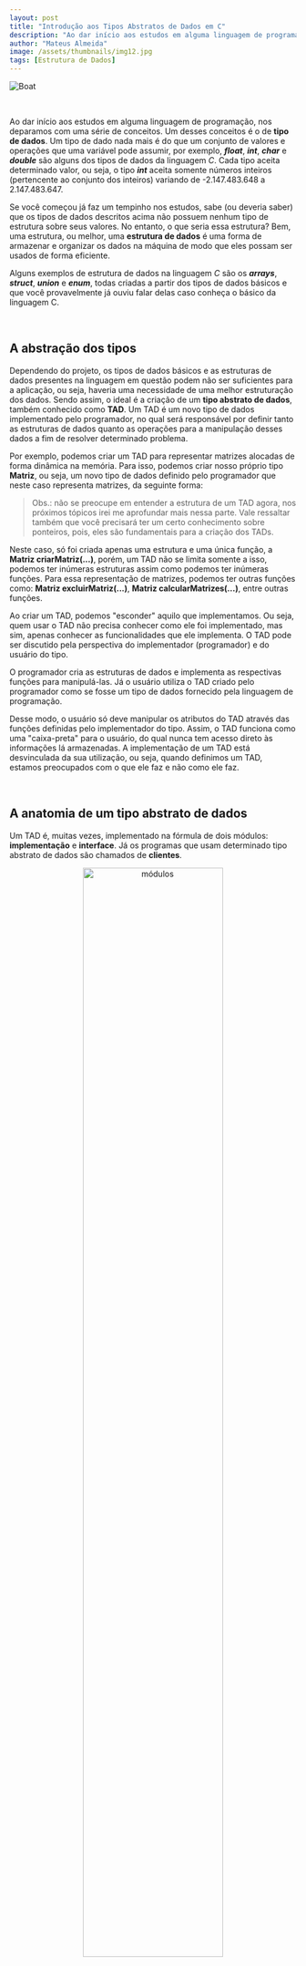 ```yaml
---
layout: post
title: "Introdução aos Tipos Abstratos de Dados em C"
description: "Ao dar início aos estudos em alguma linguagem de programação, nos deparamos com uma série de conceitos. Um desses conceitos é o de tipo de dados..."
author: "Mateus Almeida"
image: /assets/thumbnails/img12.jpg
tags: [Estrutura de Dados]
---
```


![Boat](/assets/thumbnails/img12.jpg)

&nbsp;

Ao dar início aos estudos em alguma linguagem de programação, nos deparamos com uma série de conceitos. Um desses conceitos é o de **tipo de dados**. Um tipo de dado nada mais é do que um conjunto de valores e operações que uma variável pode assumir, por exemplo, ***float***, ***int***, ***char*** e ***double*** são alguns dos tipos de dados da linguagem *C*. Cada tipo aceita determinado valor, ou seja, o tipo ***int*** aceita somente números inteiros (pertencente ao conjunto dos inteiros) variando de -2.147.483.648 a 2.147.483.647.

Se você começou já faz um tempinho nos estudos, sabe (ou deveria saber) que os tipos de dados descritos acima não possuem nenhum tipo de estrutura sobre seus valores. No entanto, o que seria essa estrutura? Bem, uma estrutura, ou melhor, uma **estrutura de dados** é uma forma de armazenar e organizar os dados na máquina de modo que eles possam ser usados de forma eficiente.

Alguns exemplos de estrutura de dados na linguagem *C* são os ***arrays***, ***struct***, ***union*** e ***enum***, todas criadas a partir dos tipos de dados básicos e que você provavelmente já ouviu falar delas caso conheça o básico da linguagem C.

&nbsp;

## A abstração dos tipos

Dependendo do projeto, os tipos de dados básicos e as estruturas de dados presentes na linguagem em questão podem não ser suficientes para a aplicação, ou seja, haveria uma necessidade de uma melhor estruturação dos dados. Sendo assim, o ideal é a criação de um **tipo abstrato de dados**, também conhecido como **TAD**. Um TAD é um novo tipo de dados implementado pelo programador, no qual será responsável por definir tanto as estruturas de dados quanto as operações para a manipulação desses dados a fim de resolver determinado problema.

Por exemplo, podemos criar um TAD para representar matrizes alocadas de forma dinâmica na memória. Para isso, podemos criar nosso próprio tipo **Matriz**, ou seja, um novo tipo de dados definido pelo programador que neste caso representa matrizes, da seguinte forma:

<script src="https://gist.github.com/imsouza/f9fdf4cf19ba1f2cafee4bd8da63d9ca.js"></script>

> Obs.: não se preocupe em entender a estrutura de um TAD agora, nos próximos tópicos irei me aprofundar mais nessa parte. Vale ressaltar também que você precisará ter um certo conhecimento sobre ponteiros, pois, eles são fundamentais para a criação dos TADs.

Neste caso, só foi criada apenas uma estrutura e uma única função, a **Matriz criarMatriz(...)**, porém, um TAD não se limita somente a isso, podemos ter inúmeras estruturas assim como podemos ter inúmeras funções. Para essa representação de matrizes, podemos ter outras funções como: **Matriz excluirMatriz(...)**, **Matriz calcularMatrizes(...)**, entre outras funções.

Ao criar um TAD, podemos "esconder" aquilo que implementamos. Ou seja, quem usar o TAD não precisa conhecer como ele foi implementado, mas sim, apenas conhecer as funcionalidades que ele implementa. O TAD pode ser discutido pela perspectiva do implementador (programador) e do usuário do tipo. 

O programador cria as estruturas de dados e implementa as respectivas funções para manipulá-las. Já o usuário utiliza o TAD criado pelo programador como se fosse um tipo de dados fornecido pela linguagem de programação.

Desse modo, o usuário só deve manipular os atributos do TAD através das funções definidas pelo implementador do tipo. Assim, o TAD funciona como uma "caixa-preta" para o usuário, do qual nunca tem acesso direto às informações lá armazenadas. A implementação de um TAD está desvinculada da sua utilização, ou seja, quando definimos um TAD, estamos preocupados com o que ele faz e não como ele faz.

&nbsp;

## A anatomia de um tipo abstrato de dados

Um TAD é, muitas vezes, implementado na fórmula de dois módulos: **implementação** e **interface**. Já os programas que usam determinado tipo abstrato de dados são chamados de **clientes**. 

<div align="center">
  <img src="https://user-images.githubusercontent.com/39147407/124182614-77cb7b00-da8d-11eb-8938-64a8b3db1bb5.png" alt="módulos" width="70%">
</div>

O módulo de interface declara as funções que correspondem às operações do TAD e é visível pelo usuário. A implementação é o conjunto de algoritmos que realizam as operações e é o único "lugar" que uma variável é acessada diretamente.

A estratégia de ocultação de informações permite a implementação e manutenção de módulos sem afetar os programas do usuário. A figura abaixo exemplifica esse esquema:

<div align="center">
  <img src="https://user-images.githubusercontent.com/39147407/124054163-de9e5500-d9f7-11eb-969c-8f4a255e7c15.png" alt="estrutura" width="70%">
</div>

Na linguagem *C*, um TAD é declarado como uma **struct** e a interface é um conjunto de protótipos de funções que manipula a **struct**.

&nbsp;

## Operações básicas de um TAD

Tipos abstratos de dados possuem operações para a manipulação de seus dados. Essas operações variam de acordo com o TAD criado, porém, as seguintes operações são as mais comuns:

- Criação do TAD;
- Inserção de um novo elemento no TAD;
- Remoção de um elemento do TAD;
- Acesso/consulta a um elemento do TAD;
- Destruição do TAD.

&nbsp;

## Modularizando o programa

Quando trabalhamos com TAD, é uma boa prática da linguagem *C* utilizarmos dois arquivos para implementá-lo. Assim, podemos garantir uma melhor organização dos códigos do nosso projeto além de separar o "conceito" (definição do tipo) de sua "implementação". No projeto, deverá ser criado um arquivo com a extensão ".h" e um ".c" a fim de manter tal padrão.

- Arquivo ".h": onde será declarado os protótipos das funções, ou seja, as funções que ficarão visíveis para o usuário. Também é o onde será declarado os tipos de ponteiro e os dados de acesso global no programa. O arquivo com essa extensão define a **interface** visível pelo usuário;

- Arquivo ".c": declaração do tipo de dados que ficarão ocultos do usuário do TAD e implementação das suas funções. O arquivo com essa extensão define tudo que ficará **oculto** do usuário.

Esse processo de separar o código do programa em vários arquivos e funções se chama **modularização**. A modularização visa à criação de **módulos**. Um módulo é uma unidade com propósito único e bem definido que pode ser compilado separadamente do restante do programa. Desse modo, um modulo pode ser facilmente reutilizado e modificado independente do programa do usuário. A utilização de módulos se torna necessária a medida que a aplicação se torna maior devido a exigências de manutenção no código, reutilização e modificação que exija recompilação de todo código.

&nbsp;

## Vantagens de usar um TAD

- **Encapsulamento**: ao ocultarmos a implementação, fornecemos um conjunto de operações possíveis para o TAD. O usuário não precisa de nenhum conhecimento técnico sobre como foi implementado o TAD, apenas como usá-lo de fato, facilitando bastante o seu uso.

- **Manutenibilidade**: uma das maiores vantagens de se usar TADs é o fato de que podemos alterar o tipo usado sem alterar a aplicação. Por exemplo, pode-se incluir novos atributos ou funções sem que o código que utiliza o tipo sofra alguma alteração, ou apresente alguma inconsistência.

- **Reutilização**: um TAD bem definido pode ser utilizado em diversas aplicações sem efeito colaterais.

- **Abstração**: separar o código de implementação do código de uso do TAD, que funciona como um tipo de dados fornecido pela linguagem.

- **Legibilidade**: a abstração de informações através do TAD permite melhor compreensão dos algoritmos e maior facilidade de programação.

- **Integridade**: a manipulação dos atributos por operações definidas sobre o tipo impede a ocorrência de inconsistências. O usuário não tem acesso direto aos dados, isso evita que ele manipule os dados de uma maneira inadequada.

&nbsp;

## Programando um TAD

Chegou o momento de colocar a mão na massa, ou melhor, no código e criarmos um TAD como exemplo. Vamos considerar a criação de um tipo de dado para representar um ponto no plano cartesiano. Para isso, iremos definir um tipo abstrato chamado **Ponto** e em seguida o conjunto de funções que irão operar sobre esse tipo. As operações para o nosso TAD Ponto são as seguintes:

- criarPonto: cria um ponto com coordenadas x e y;
- acessarPonto: retorna as coordenadas de um ponto;
- atribuirPonto: atribui novos valores às coordenadas de um ponto;
- distanciaPonto: calcula a distância entre dois pontos;
- liberarPonto: libera a memória alocada por um ponto.


Como já foi dito, nosso TAD deve seguir as boas práticas de modularização de código. Para isso, iremos definir nossa interface, implementação e cliente em arquivos separados. A estruturação geral do nosso projeto ficará da seguinte forma:

![Screenshot](https://user-images.githubusercontent.com/39147407/124140572-f826b780-da5e-11eb-9456-336e2e245271.png)

Observe que tanto o nome do arquivo **.h** quanto o **.c** possuem o mesmo nome **Ponto**. Isso não é por acaso, é uma excelente prática definir um mesmo nome para cada TAD individualmente a fim de evitar conflitos e melhorar a compreensão e organização do projeto principalmente quando lidamos com vários tipos abstratos simultâneos.

&nbsp;

### Interface Ponto.h

A interface desse TAD pode ser dada pelo arquivo **Ponto.h** da seguinte forma:

<script src="https://gist.github.com/imsouza/34d38927df87da65c2c4b6038f1e1e0f.js"></script>

> As diretivas **#ifndef \_PONTO_H**, **#define \_PONTO_H** e **#endif** são chamadas de Guardas de Inclusão ou no inglês [*Include Guards*](https://pt.wikipedia.org/wiki/Include_guard){:target="_blank"}. O seu uso na interface é para evitar problemas de dupla inclusão de um arquivo indesejado.

Perceba que a estrutura Ponto (**struct ponto**) não é exportada pelo módulo, isto é, não faz parte da interface do módulo e, portanto, não é visível para outros módulos. Ao analisar apenas esse módulo, não é possível dizer como a estrutura foi definida, quais campos está sendo armazenado, qual o nome da variável associada a cada campo, etc. Dessa forma, os demais módulos que usarem esse TAD só terão acesso às informações obtidas através das funções exportadas pelo arquivo **Ponto.h**. Essa é uma forma de proteger a implementação do nosso código, deixando disponível para o usuário apenas as funções que queremos que sejam usadas.

&nbsp;

### Implementação Ponto.c

A implementação desse TAD pode ser dada pelo arquivo **Ponto.c**. O código deve sempre incluir o arquivo de interface do módulo, ou seja, o **Ponto.h**. No entanto, por que isso é necessário? Bem, pode haver definições na interface que podem ser necessárias na implementação. No caso da criação do nosso TAD, precisaremos da definição do tipo **Ponto**. 

Outra razão para realizar a inclusão da interface é garantir que as funções implementadas correspondem às funções da interface. Como os protótipos das funções exportadas são incluídos, o compilador verifica, por exemplo, se os parâmetros das funções implementadas equivalem aos parâmetros dos protótipos. Obviamente que além da inclusão da própria interface, é preciso incluir as interfaces das funções que usamos da biblioteca padrão do *C*. O código das importações é o seguinte:

<script src="https://gist.github.com/imsouza/2a3cbe0ccf817ef73ea463205f150114.js"></script>

A seguir, mostrarei a definição de cada uma das funções do TAD em questão. Pouparei a explicação sobre ponteiros, afinal, como já foi dito no começo do artigo, ao trabalhar com TADs o único pré-requisito que se espera é que você saiba manipular ponteiros.

Iniciaremos definindo nossa estrutura Ponto. Como só precisamos guardar as coordenadas de um ponto, podemos definir da seguinte forma:

<script src="https://gist.github.com/imsouza/ea5af24dc20e489713719cbf6815eb72.js"></script>

A função que cria um ponto dinamicamente deve alocar a estrutura que representa o ponto e inicializar os seus campos:

<script src="https://gist.github.com/imsouza/f07f0c01de30b465aaa04647fb268b56.js"></script>

As funções de atribuir e acessar valores às coordenadas de um ponto permitem que o módulo cliente, ou seja, o programa do usuário de fato, tenha acesso às coordenadas do ponto sem conhecer sua implementação. Existem inúmeras formas de se programar esse mesmo TAD e, para essas funções em específico, essa seria uma das possíveis soluções:

<script src="https://gist.github.com/imsouza/31c395a481c99e5dcaf24356319bd9e9.js"></script>

<script src="https://gist.github.com/imsouza/d0e6742f4804577e15dcc2c486cdb449.js"></script>

Criaremos agora a operação de calcular a distância entre dois pontos, lembrando que a fórmula para o cálculo é a seguinte: 

<div align="center">
  <img src="https://user-images.githubusercontent.com/39147407/124147104-c7498100-da64-11eb-9bae-88feb72570f2.png" alt="fórmula">
</div>

A implementação pode ser dada da seguinte forma:

<script src="https://gist.github.com/imsouza/bd4a575389f9c51b5edff2815824e976.js"></script>

Por fim, definiremos a função para liberar o ponto alocado na memória:

<script src="https://gist.github.com/imsouza/1380e5b68f8f3fb941911a374335cf40.js"></script>

O código final da implementação do módulo é o seguinte:

<script src="https://gist.github.com/imsouza/d1884704b1978bc3860ec52bdc17f3fd.js"></script>

&nbsp;

### Cliente main.c

Para finalizar, precisaremos de algum cliente para usarmos esse TAD. Como você já sabe, sempre que formos usar o TAD em questão, precisaremos incluir o arquivo que define sua interface. Um exemplo de cliente pode ser esse:

<script src="https://gist.github.com/imsouza/6a1e1fb780727b83874e77c2bd8ecf3c.js"></script>

Sempre que alocamos um novo ponto, no final, precisaremos liberar ele da memória para que nosso programa não apresente vazamentos de memória ou *memory leaks*.

&nbsp;

## Compilando o projeto

### Manual

Nosso TAD é composto por três arquivos, sendo eles: Ponto.h (interface), Ponto.c (implementação) e main.c (cliente). Para fazer a compilação, precisamos primeiramente "juntar" (*linkar*) esses módulos. 

Um *linker* é uma ferramenta usada para juntar todos os arquivos objetos em um único executável. É também na ligação dos objetos que os códigos das funções da biblioteca padrão do *C* são incluídos no código objeto. Para compilar cada módulo usamos o comando **gcc <flag-de-compilação> -c <nome-do-módulo>.c**. Para o nosso projeto, iremos *linkar* da seguinte forma:

**gcc -c Ponto.c main.c**

Se não ocorreu nenhum erro, serão gerados dois arquivos com a extensão ".o" (objeto), sendo eles: main.o e Ponto.o, agora é preciso fazer a linkagem de fato desses objetos:

**gcc main.o Ponto.o -lm -o TADPonto**

E, por fim, executar o **TADPonto**, caso tudo tenha dado certo. O "-lm" é para informar ao compilador ***gcc*** para incluir os códigos objetos da biblioteca matemática.

&nbsp;

### *Makefile*

Utilizar a forma manual pode ser um pouco cansativo, concorda? Ficar repetindo aquele mesmo processo para diferentes testes é um pouco maçante. Para isso, existe uma ferramenta chamada ***Make*** que nos ajuda a automatizar o processo de compilação. Neste artigo não irei introduzir essa ferramenta, para isso, irei indicar o [seguinte post](https://www.embarcados.com.br/introducao-ao-makefile/){:target="_blank"} que faz uma breve introdução ao Makefile.

Nosso projeto pode ser compilado utilizando o seguinte arquivo *Makefile* simples criado na pasta do próprio projeto:

<script src="https://gist.github.com/imsouza/e0ce0e40db50a2ab4585e88b37ba1ef7.js"></script>

Há inúmeras maneiras de se programar um *Makefile*, podemos fazer da forma mais simples como mostrado acima, como também podemos fazer de uma forma um pouco melhor, como esta:

<script src="https://gist.github.com/imsouza/f028b7ad4121f7c248b3740ecf796bab.js"></script>

Ambos arquivos têm o mesmo propósito, apesar de suas implementações serem diferentes. Para utilizar o *Makefile* no *Linux* é bem simples, basta seguir o seguinte comando: **make && make run**.

Se tudo deu certo, a seguinte mensagem será exibida:

```
gcc  Ponto.o  main.o -lm -o TADPonto
./TADPonto
Distância: 1.581139
```

Caso queira limpar os arquivos objetos, execute o comando: **make clean**.

&nbsp;

## Conclusão

Neste artigo foi introduzido, de forma teórica e prática os conceitos dos tipos abstratos de dados (TADs) utilizando a Linguagem *C*. Também foi discutido as inúmeras vantagens em usar um TAD, além de sua importância no desenvolvimento de programas modularizados em *C*. Os tipos abstratos são a essência das estruturas de dados e dominar seu entendimento é um ponto fundamental para aqueles que buscam criar aplicações mais robustas e eficientes.

&nbsp;

## Referências

[Estrutura de Dados Descomplicada - Em Linguagem C , por André Backes](https://www.amazon.com.br/Estrutura-Dados-Descomplicada-Linguagem-Backes/dp/8535285237){:target="_blank"}

[Introdução a Estruturas de Dados - Com Técnicas de Programação em C ,  Waldemar Waldemar Celes](https://www.amazon.com.br/Introdu%C3%A7%C3%A3o-Estruturas-Dados-Waldemar-Celes/dp/8535283455){:target="_blank"}

<br><center><i>Obrigado pela leitura!</i></center>


